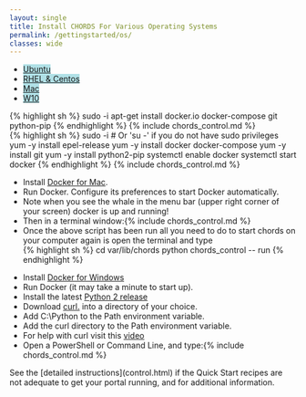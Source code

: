 ```yaml
---
layout: single
title: Install CHORDS For Various Operating Systems
permalink: /gettingstarted/os/
classes: wide
---
```


<div id="tabs">
  <ul>
    <li><a href="#tabs-Ubuntu" style="background: none repeat scroll 0% 0% rgb(176,224,230);">Ubuntu</a></li> <!-- Using JqueryUI to set names and colors on the tabs -->
    <li><a href="#tabs-RHEL" style="background: none repeat scroll 0% 0% rgb(176,224,230);" >RHEL & Centos</a></li>
    <li><a href="#tabs-Macos" style="background: none repeat scroll 0% 0% rgb(176,224,230);">Mac</a></li>
    <li><a href="#tabs-W10" style="background: none repeat scroll 0% 0% rgb(176,224,230);">W10</a></li>
  </ul>

  <div id="tabs-Ubuntu"> <!-- content under tab -->
  <div id="ub" class="tab-pane active">
  {% highlight sh %}
  sudo -i
  apt-get install docker.io docker-compose git python-pip
  {% endhighlight %}
  {% include chords_control.md %}
  </div>
  </div>

  <div id="tabs-RHEL"> <!-- content under tab -->
  <div id="centos7" class="tab-pane">
  {% highlight sh %}
  sudo -i # Or 'su -' if you do not have sudo privileges
  yum -y install epel-release
  yum -y install docker docker-compose
  yum -y install git
  yum -y install python2-pip
  systemctl enable docker
  systemctl start docker
  {% endhighlight %}
  {% include chords_control.md %}
  </div>
  </div>

  <div id="tabs-Macos"> <!-- content under tab -->
  <div id="macos" class="tab-pane">
  <ul>
  <li>Install <a href="https://docs.docker.com/v17.09/docker-for-mac/install/">Docker for Mac</a>.</li>
  <li>Run Docker. Configure its preferences to start Docker automatically. </li>
  <li>Note when you see the whale in the menu bar (upper right corner of your screen) docker is up and running!</li>
  <li>Then in a terminal window:{% include chords_control.md %} </li>
  <li> Once the above script has been run all you need to do to start chords on your computer again is open the terminal and type </li>
  {% highlight sh %}
  cd var/lib/chords
  python chords_control -- run
  {% endhighlight %}
  </ul>
  </div>
  </div>

  <div id="tabs-W10"> <!-- content under tab -->
  <ul>
  <li>Install <a href="https://docs.docker.com/docker-for-windows/">Docker for Windows</a></li>
  <li>Run Docker  (it may take a minute to start up).</li>
  <li>Install the latest <a href="https://www.python.org/downloads/windows/">Python 2 release </a></li>
  <li>Download <a href="https://curl.haxx.se/download.html">curl.</a> into a directory of your choice.</li>
  <li>Add C:\Python to the Path environment variable.</li>
  <li>Add the curl directory to the Path environment variable.</li>
  <li>For help with curl visit this <a href="https://www.youtube.com/watch?v=8f9DfgRGOBo"> video </a></li>
  <li>Open a PowerShell or Command Line, and type:{% include chords_control.md %}</li>
  </ul>


  </div>
</div>
See the [detailed instructions](control.html) if the Quick Start recipes are not adequate
to get your portal running, and for additional information.
<script>
$("#tabs").tabs();
</script>

